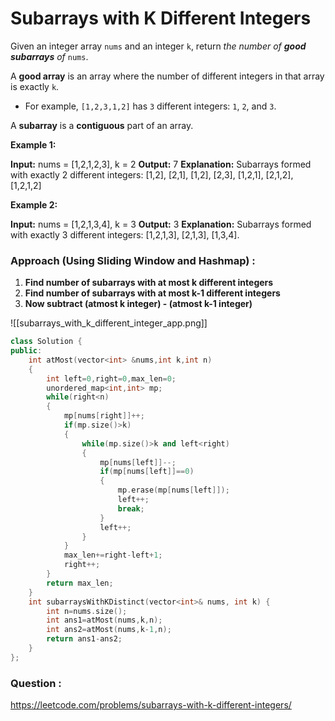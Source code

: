 # Subarrays with K Different Integers

Given an integer array `nums` and an integer `k`, return _the number of **good subarrays** of_ `nums`.

A **good array** is an array where the number of different integers in that array is exactly `k`.

-   For example, `[1,2,3,1,2]` has `3` different integers: `1`, `2`, and `3`.

A **subarray** is a **contiguous** part of an array.

**Example 1:**

**Input:** nums = [1,2,1,2,3], k = 2
**Output:** 7
**Explanation:** Subarrays formed with exactly 2 different integers: [1,2], [2,1], [1,2], [2,3], [1,2,1], [2,1,2], [1,2,1,2]

**Example 2:**

**Input:** nums = [1,2,1,3,4], k = 3
**Output:** 3
**Explanation:** Subarrays formed with exactly 3 different integers: [1,2,1,3], [2,1,3], [1,3,4].


### Approach (Using Sliding Window and Hashmap) :

1. **Find number of subarrays with at most k different integers**
2. **Find number of subarrays with at most k-1 different integers**
3. **Now subtract (atmost k integer) - (atmost k-1 integer)**

![[subarrays_with_k_different_integer_app.png]]

```cpp
class Solution {
public:
    int atMost(vector<int> &nums,int k,int n)
    {
        int left=0,right=0,max_len=0;
        unordered_map<int,int> mp;
        while(right<n)
        {
            mp[nums[right]]++;
            if(mp.size()>k)
            {
                while(mp.size()>k and left<right)
                {
                    mp[nums[left]]--;
                    if(mp[nums[left]]==0)
                    {
                        mp.erase(mp[nums[left]]);
                        left++;
                        break;
                    }
                    left++;
                }
            }
            max_len+=right-left+1;
            right++;
        }
        return max_len;
    }
    int subarraysWithKDistinct(vector<int>& nums, int k) {
        int n=nums.size();
        int ans1=atMost(nums,k,n);
        int ans2=atMost(nums,k-1,n);
        return ans1-ans2;
    }
};
```


### Question :
https://leetcode.com/problems/subarrays-with-k-different-integers/